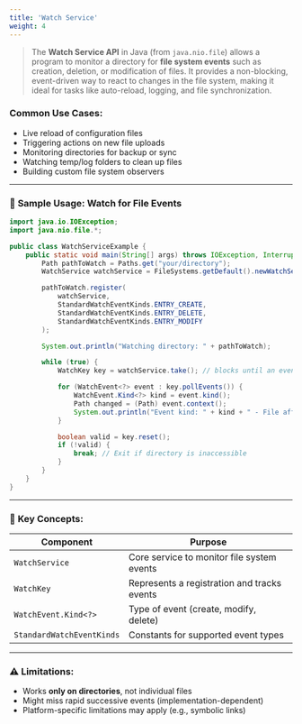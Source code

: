 ```yaml
---
title: 'Watch Service'
weight: 4
---
```


> The **Watch Service API** in Java (from `java.nio.file`) allows a program to monitor a directory for **file system events** such as creation, deletion, or modification of files. It provides a non-blocking, event-driven way to react to changes in the file system, making it ideal for tasks like auto-reload, logging, and file synchronization.


### **Common Use Cases:**

* Live reload of configuration files
* Triggering actions on new file uploads
* Monitoring directories for backup or sync
* Watching temp/log folders to clean up files
* Building custom file system observers

---

### 🧪 **Sample Usage: Watch for File Events**

```java
import java.io.IOException;
import java.nio.file.*;

public class WatchServiceExample {
    public static void main(String[] args) throws IOException, InterruptedException {
        Path pathToWatch = Paths.get("your/directory");
        WatchService watchService = FileSystems.getDefault().newWatchService();

        pathToWatch.register(
            watchService,
            StandardWatchEventKinds.ENTRY_CREATE,
            StandardWatchEventKinds.ENTRY_DELETE,
            StandardWatchEventKinds.ENTRY_MODIFY
        );

        System.out.println("Watching directory: " + pathToWatch);

        while (true) {
            WatchKey key = watchService.take(); // blocks until an event occurs

            for (WatchEvent<?> event : key.pollEvents()) {
                WatchEvent.Kind<?> kind = event.kind();
                Path changed = (Path) event.context();
                System.out.println("Event kind: " + kind + " - File affected: " + changed);
            }

            boolean valid = key.reset();
            if (!valid) {
                break; // Exit if directory is inaccessible
            }
        }
    }
}
```

---

### 📘 **Key Concepts:**

| Component                 | Purpose                                     |
| ------------------------- | ------------------------------------------- |
| `WatchService`            | Core service to monitor file system events  |
| `WatchKey`                | Represents a registration and tracks events |
| `WatchEvent.Kind<?>`      | Type of event (create, modify, delete)      |
| `StandardWatchEventKinds` | Constants for supported event types         |

---

### ⚠️ **Limitations:**

* Works **only on directories**, not individual files
* Might miss rapid successive events (implementation-dependent)
* Platform-specific limitations may apply (e.g., symbolic links)
